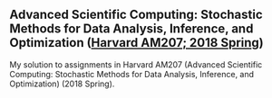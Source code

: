 ## Advanced Scientific Computing: Stochastic Methods for Data Analysis, Inference, and Optimization ([Harvard AM207; 2018 Spring](https://am207.github.io/2018spring/))
My solution to assignments in Harvard AM207 (Advanced Scientific Computing: Stochastic Methods for Data Analysis, Inference, and Optimization) (2018 Spring).
